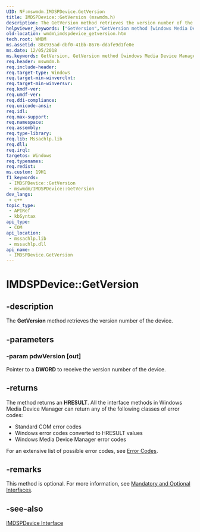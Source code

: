 ```yaml
---
UID: NF:mswmdm.IMDSPDevice.GetVersion
title: IMDSPDevice::GetVersion (mswmdm.h)
description: The GetVersion method retrieves the version number of the device.
helpviewer_keywords: ["GetVersion","GetVersion method [windows Media Device Manager]","GetVersion method [windows Media Device Manager]","IMDSPDevice interface","IMDSPDevice interface [windows Media Device Manager]","GetVersion method","IMDSPDevice.GetVersion","IMDSPDevice::GetVersion","IMDSPDeviceGetVersion","mswmdm/IMDSPDevice::GetVersion","wmdm.imdspdevice_getversion"]
old-location: wmdm\imdspdevice_getversion.htm
tech.root: WMDM
ms.assetid: 88c935ad-dbf0-41bb-8676-ddafe9d1fe0e
ms.date: 12/05/2018
ms.keywords: GetVersion, GetVersion method [windows Media Device Manager], GetVersion method [windows Media Device Manager],IMDSPDevice interface, IMDSPDevice interface [windows Media Device Manager],GetVersion method, IMDSPDevice.GetVersion, IMDSPDevice::GetVersion, IMDSPDeviceGetVersion, mswmdm/IMDSPDevice::GetVersion, wmdm.imdspdevice_getversion
req.header: mswmdm.h
req.include-header: 
req.target-type: Windows
req.target-min-winverclnt: 
req.target-min-winversvr: 
req.kmdf-ver: 
req.umdf-ver: 
req.ddi-compliance: 
req.unicode-ansi: 
req.idl: 
req.max-support: 
req.namespace: 
req.assembly: 
req.type-library: 
req.lib: Mssachlp.lib
req.dll: 
req.irql: 
targetos: Windows
req.typenames: 
req.redist: 
ms.custom: 19H1
f1_keywords:
 - IMDSPDevice::GetVersion
 - mswmdm/IMDSPDevice::GetVersion
dev_langs:
 - c++
topic_type:
 - APIRef
 - kbSyntax
api_type:
 - COM
api_location:
 - mssachlp.lib
 - mssachlp.dll
api_name:
 - IMDSPDevice.GetVersion
---
```


# IMDSPDevice::GetVersion


## -description

The <b>GetVersion</b> method retrieves the version number of the device.

## -parameters

### -param pdwVersion [out]

Pointer to a <b>DWORD</b> to receive the version number of the device.

## -returns

The method returns an <b>HRESULT</b>. All the interface methods in Windows Media Device Manager can return any of the following classes of error codes:

<ul>
<li>Standard COM error codes </li>
<li>Windows error codes converted to HRESULT values </li>
<li>Windows Media Device Manager error codes </li>
</ul>
For an extensive list of possible error codes, see <a href="https://docs.microsoft.com/windows/desktop/WMDM/error-codes">Error Codes</a>.

## -remarks

This method is optional. For more information, see <a href="https://docs.microsoft.com/windows/desktop/WMDM/mandatory-and-optional-interfaces">Mandatory and Optional Interfaces</a>.

## -see-also

<a href="https://docs.microsoft.com/windows/desktop/api/mswmdm/nn-mswmdm-imdspdevice">IMDSPDevice Interface</a>

